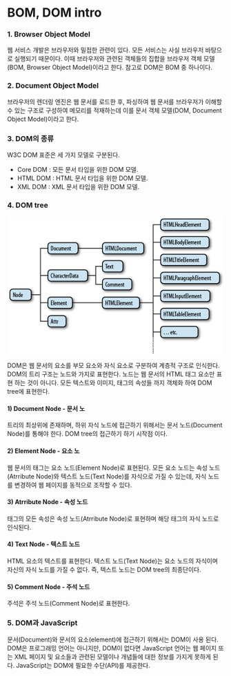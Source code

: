 # BOM, DOM intro

### 1. Browser Object Model

웹 서비스 개발은 브라우저와 밀접한 관련이 있다. 모든 서비스는 사실 브라우저 바탕으로 실행되기 때문이다. 이때 브라우저와 관련된 객체들의 집합을 브라우저 객체 모델\(BOM, Browser Object Model\)이라고 한다. 참고로 DOM은 BOM 중 하나이다.  

### 2. Document Object Model

브라우저의 렌더링 엔진은 웹 문서를 로드한 후, 파싱하여 웹 문서를 브라우저가 이해할 수 있는 구조로 구성하여 메모리를 적재하는데 이를 문서 객체 모델\(DOM, Document Object Model\)이라고 한다.

### 3. DOM의 종류

W3C DOM 표준은 세 가지 모델로 구분된다.

* Core DOM : 모든 문서 타입을 위한 DOM 모델.
* HTML DOM : HTML  문서 타입을 위한 DOM 모델.
* XML DOM : XML 문서 타입을 위한 DOM 모델.

### 4. DOM tree

![DOM tree](../.gitbook/assets/253bb93956d506c722.png)

DOM은 웹 문서의 요소를 부모 요소와 자식 요소로 구분하여 계층적 구조로 인식한다. DOM의 트리 구조는 노드와 가지로 표현한다. 노드는 웹 문서의 HTML 태그 요소만 표현 하는 것이 아니다. 모든 텍스트와 이미지, 태그의 속성들 까지 객체화 하여 DOM tree에 표현한다.

#### 1\) Document Node - 문서 노

트리의 최상위에 존재하며, 하위 자식 노드에 접근하기 위해서는 문서 노드\(Document Node\)를 통해야 한다. DOM tree의 접근하기 하기 시작점 이다.

#### 2\) Element Node - 요소 노

웹 문서의 태그는 요소 노드\(Element Node\)로 표현된다. 모든 요소 노드는 속성 노드\(Atrribute Node\)와 텍스트 노드\(Text Node\)를 자식으로 가질 수 있는데, 자식 노드를 변경하여 웹 페이지를 동적으로 조작할 수 있다.

#### 3\) Atrribute Node - 속성 노드

태그의 모든 속성은 속성 노드\(Atrribute Node\)로 표현하며 해당 태그의 자식 노드로 인식된다.

#### 4\) Text Node - 텍스트 노드

HTML 요소의 텍스트를 표현한다. 텍스트 노드\(Text Node\)는 요소 노드의 자식이며 자신의 자식 노드를 가질 수 없다. 즉, 텍스트 노드는 DOM tree의 최종단이다.

#### 5\) Comment Node - 주석 노드

주석은 주석 노드\(Comment Node\)로 표현한다.

### 5. DOM과 JavaScript <a id="4-dom&#xACFC;-javascript"></a>

문서\(Document\)와 문서의 요소\(element\)에 접근하기 위해서는 DOM이 사용 된다. DOM은 프로그래밍 언어는 아니지만, DOM이 없다면 JavaScript 언어는 웹 페이지 또는 XML 페이지 및 요소들과 관련된 모델이나 개념들에 대한 정보를 가지게 못하게 된다. JavaScript는 DOM에 필요한 수단\(API\)를 제공한다.



